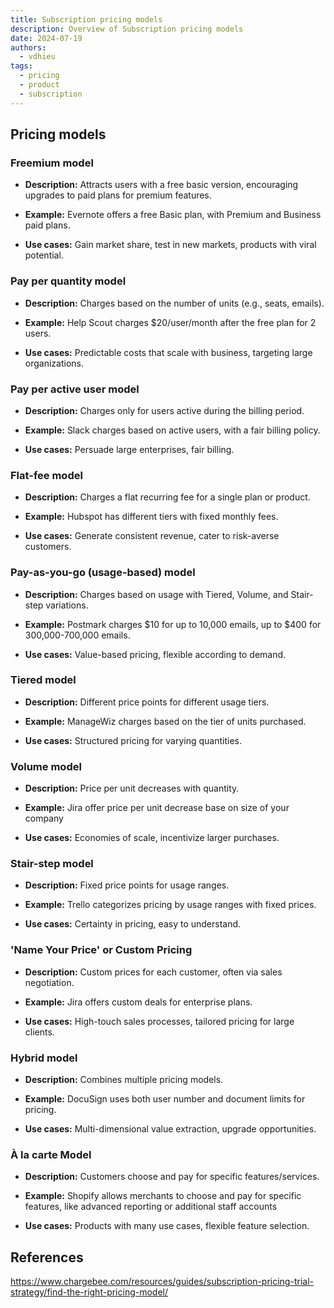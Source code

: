 ```yaml
---
title: Subscription pricing models
description: Overview of Subscription pricing models
date: 2024-07-19
authors:
  - vdhieu
tags:
  - pricing
  - product
  - subscription
---
```


## Pricing models

### Freemium model

- **Description:** Attracts users with a free basic version, encouraging upgrades to paid plans for premium features.

- **Example:** Evernote offers a free Basic plan, with Premium and Business paid plans.

- **Use cases:** Gain market share, test in new markets, products with viral potential.

### Pay per quantity model

- **Description:** Charges based on the number of units (e.g., seats, emails).

- **Example:** Help Scout charges $20/user/month after the free plan for 2 users.

- **Use cases:** Predictable costs that scale with business, targeting large organizations.

### Pay per active user model

- **Description:** Charges only for users active during the billing period.

- **Example:** Slack charges based on active users, with a fair billing policy.

- **Use cases:** Persuade large enterprises, fair billing.

### Flat-fee model

- **Description:** Charges a flat recurring fee for a single plan or product.

- **Example:** Hubspot has different tiers with fixed monthly fees.

- **Use cases:** Generate consistent revenue, cater to risk-averse customers.

### Pay-as-you-go (usage-based) model

- **Description:** Charges based on usage with Tiered, Volume, and Stair-step variations.

- **Example:** Postmark charges $10 for up to 10,000 emails, up to $400 for 300,000-700,000 emails.

- **Use cases:** Value-based pricing, flexible according to demand.

### Tiered model

- **Description:** Different price points for different usage tiers.

- **Example:** ManageWiz charges based on the tier of units purchased.

- **Use cases:** Structured pricing for varying quantities.

### Volume model

- **Description:** Price per unit decreases with quantity.

- **Example:** Jira offer price per unit decrease base on size of your company

- **Use cases:** Economies of scale, incentivize larger purchases.

### Stair-step model

- **Description:** Fixed price points for usage ranges.

- **Example:** Trello categorizes pricing by usage ranges with fixed prices.

- **Use cases:** Certainty in pricing, easy to understand.

### 'Name Your Price' or Custom Pricing

- **Description:** Custom prices for each customer, often via sales negotiation.

- **Example:** Jira offers custom deals for enterprise plans.

- **Use cases:** High-touch sales processes, tailored pricing for large clients.

### Hybrid model

- **Description:** Combines multiple pricing models.

- **Example:** DocuSign uses both user number and document limits for pricing.

- **Use cases:** Multi-dimensional value extraction, upgrade opportunities.

### À la carte Model

- **Description:** Customers choose and pay for specific features/services.

- **Example:** Shopify allows merchants to choose and pay for specific features, like advanced reporting or additional staff accounts

- **Use cases:** Products with many use cases, flexible feature selection.

## References

https://www.chargebee.com/resources/guides/subscription-pricing-trial-strategy/find-the-right-pricing-model/
